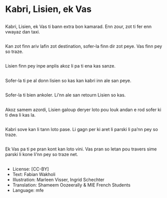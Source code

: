# Kabri, Lisien, ek Vas

##
Kabri, Lisien, ek Vas ti bann extra bon kamarad. Enn zour, zot ti fer enn vwayaz dan taxi.

##
Kan zot finn ariv lafin zot destination, sofer-la finn dir zot peye. Vas finn pey so traze.

##
Lisien finn pey inpe anplis akoz li pa ti ena kas sanze.

##
Sofer-la ti pe al donn lisien so kas kan kabri inn ale san peye.

##
Sofer-la ti bien ankoler. Li’nn ale san retourn Lisien so kas.

##
Akoz samem azordi, Lisien galoup deryer loto pou louk andan e rod sofer ki ti dwa li kas la.

##
Kabri sove kan li tann loto pase. Li gagn per ki aret li parski li pa’nn pey so traze.

##
Ek Vas pa ti pe pran kont kan loto vini. Vas pran so letan pou travers sime parski li kone li’nn pey so traze net.

##
* License: [CC-BY]
* Text: Fabian Wakholi
* Illustration: Marleen Visser, Ingrid Schechter
* Translation: Shameem Oozeerally & MIE French Students
* Language: mfe
